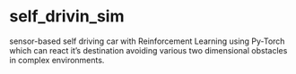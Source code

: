 # self_drivin_sim
sensor-based self driving car with Reinforcement Learning using Py-Torch which can react it’s destination avoiding various two dimensional obstacles in complex environments.

